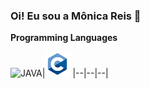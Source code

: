 ### Oi! Eu sou a Mônica Reis 👋

**Programming Languages**

<img alt="JAVA" title="Java" width="40px" src="https://img.shields.io/badge/Java-ED8B00?style=for-the-badge&logo=java&logoColor=white">|<img title="C" alt="C" width="40px" src="https://raw.githubusercontent.com/github/explore/master/topics/c/c.png">
|--|--|--|

<!--
**monicagmreis/monicagmreis** is a ✨ _special_ ✨ repository because its `README.md` (this file) appears on your GitHub profile.

Here are some ideas to get you started:

- 🔭 I’m currently working on ...
- 🌱 I’m currently learning ...
- 👯 I’m looking to collaborate on ...
- 🤔 I’m looking for help with ...
- 💬 Ask me about ...
- 📫 How to reach me: ...
- 😄 Pronouns: ...
- ⚡ Fun fact: ...
-->
